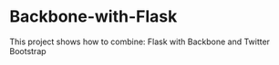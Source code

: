 Backbone-with-Flask
===================

This project shows how to combine: Flask with Backbone and Twitter Bootstrap